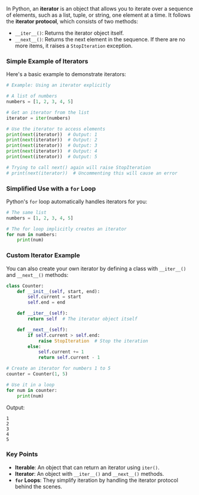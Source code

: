 In Python, an **iterator** is an object that allows you to iterate over a sequence of elements, such as a list, tuple, or string, one element at a time. It follows the **iterator protocol**, which consists of two methods:

- `__iter__()`: Returns the iterator object itself.
- `__next__()`: Returns the next element in the sequence. If there are no more items, it raises a `StopIteration` exception.

### Simple Example of Iterators

Here's a basic example to demonstrate iterators:

```python
# Example: Using an iterator explicitly

# A list of numbers
numbers = [1, 2, 3, 4, 5]

# Get an iterator from the list
iterator = iter(numbers)

# Use the iterator to access elements
print(next(iterator))  # Output: 1
print(next(iterator))  # Output: 2
print(next(iterator))  # Output: 3
print(next(iterator))  # Output: 4
print(next(iterator))  # Output: 5

# Trying to call next() again will raise StopIteration
# print(next(iterator))  # Uncommenting this will cause an error
```

### Simplified Use with a `for` Loop

Python's `for` loop automatically handles iterators for you:

```python
# The same list
numbers = [1, 2, 3, 4, 5]

# The for loop implicitly creates an iterator
for num in numbers:
    print(num)
```

### Custom Iterator Example

You can also create your own iterator by defining a class with `__iter__()` and `__next__()` methods:

```python
class Counter:
    def __init__(self, start, end):
        self.current = start
        self.end = end

    def __iter__(self):
        return self  # The iterator object itself

    def __next__(self):
        if self.current > self.end:
            raise StopIteration  # Stop the iteration
        else:
            self.current += 1
            return self.current - 1

# Create an iterator for numbers 1 to 5
counter = Counter(1, 5)

# Use it in a loop
for num in counter:
    print(num)
```

Output:

```
1
2
3
4
5
```

### Key Points
- **Iterable**: An object that can return an iterator using `iter()`.
- **Iterator**: An object with `__iter__()` and `__next__()` methods.
- **`for` Loops**: They simplify iteration by handling the iterator protocol behind the scenes. 

